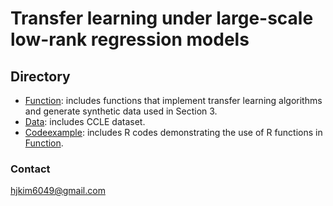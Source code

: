 # Transfer learning under large-scale low-rank regression models

## Directory
- [Function](https://github.com/hjkim1001/TransNR/tree/main/Function): includes functions that implement transfer learning algorithms and generate synthetic data used in Section 3.
- [Data](https://github.com/hjkim1001/TransNR/tree/main/Data): includes CCLE dataset.
- [Codeexample](https://github.com/hjkim1001/TransNR/tree/main/Codeexample): includes R codes demonstrating the use of R functions in [Function](https://github.com/hjkim1001/TransNR/tree/main/Function).

### Contact
hjkim6049@gmail.com
